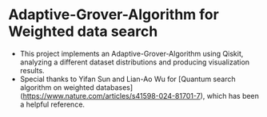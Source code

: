 # Adaptive-Grover-Algorithm for Weighted data search
- This project implements an Adaptive-Grover-Algorithm using Qiskit, analyzing a different dataset
    distributions and producing visualization results.
- Special thanks to Yifan Sun and Lian-Ao Wu for [Quantum search algorithm on weighted databases] 
    (https://www.nature.com/articles/s41598-024-81701-7), which has been a helpful reference.
